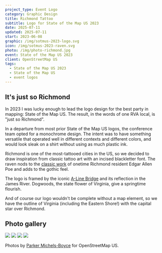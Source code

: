 ```yaml
---
project_type: Event Logo
category: Graphic Design
title: Richmond Tattoo
subtitle: Logo for State of the Map US 2023
date: 2025-07-11
updated: 2025-07-11
start: 2023-06-08
graphic: /img/sotmus-2023-logo.svg
icon: /img/sotmus-2023-raven.svg
photo: /img/photo-richmond.jpg
event: State of the Map US 2023
client: OpenStreetMap US
tags:
  - State of the Map US 2023
  - State of the Map US
  - event logos
---
```

## It's just so Richmond

In 2023 I was lucky enough to lead the logo design for the best party in mapping: State of the Map US. The result, in the words of one RVA local, is "just so Richmond".

In a departure from most prior State of the Map US logos, the conference team opted for a monochrome design. The intent was to have something versatile that operated well in different contexts and different colors, and would look sleak on a shirt without using as much plastic ink.

Richmond is one of the most-tattooed cities in the US, so we decided to draw inspiration from classic tattoo art with an incised blackletter font. The raven nods to the [classic work](https://en.wikipedia.org/wiki/The_Raven) of onetime Richmond resident Edgar Allen Poe and adds to the gothic feel.

The logo is framed by the iconic [A-Line Bridge](https://en.wikipedia.org/wiki/CSX_A-Line_Bridge) and its reflection in the James River. Dogwoods, the state flower of Virginia, give a springtime flourish.

And of course our logo wouldn't be complete without a map element, so we have the outline of Virginia (including the Eastern Shore!) with the capital star over Richmond.

## Photo gallery

![](/img/sotmus-2023-photo1.jpg)
![](/img/sotmus-2023-photo2.jpg)
![](/img/sotmus-2023-photo3.jpg)
![](/img/sotmus-2023-photo4.jpg)

Photos by [Parker Michels-Boyce](https://www.parkermichelsboyce.com) for OpenStreetMap US.
